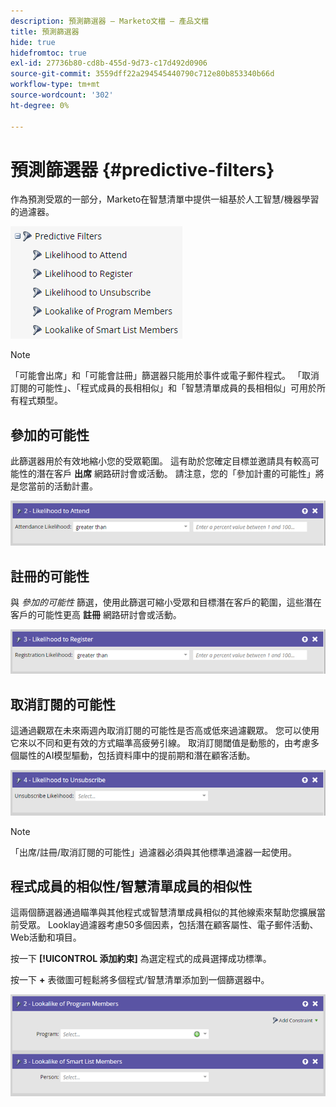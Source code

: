 ```yaml
---
description: 預測篩選器 — Marketo文檔 — 產品文檔
title: 預測篩選器
hide: true
hidefromtoc: true
exl-id: 27736b80-cd8b-455d-9d73-c17d492d0906
source-git-commit: 3559dff22a294545440790c712e80b853340b66d
workflow-type: tm+mt
source-wordcount: '302'
ht-degree: 0%

---
```


# 預測篩選器 {#predictive-filters}

作為預測受眾的一部分，Marketo在智慧清單中提供一組基於人工智慧/機器學習的過濾器。

![影像1](assets/predictive-filters-1.png)

>[!NOTE]
>
>「可能會出席」和「可能會註冊」篩選器只能用於事件或電子郵件程式。 「取消訂閱的可能性」、「程式成員的長相相似」和「智慧清單成員的長相相似」可用於所有程式類型。

## 參加的可能性

此篩選器用於有效地縮小您的受眾範圍。 這有助於您確定目標並邀請具有較高可能性的潛在客戶 **出席** 網路研討會或活動。 請注意，您的「參加計畫的可能性」將是您當前的活動計畫。

![影像二](assets/predictive-filters-2.png)

## 註冊的可能性

與 _參加的可能性_ 篩選，使用此篩選可縮小受眾和目標潛在客戶的範圍，這些潛在客戶的可能性更高 **註冊** 網路研討會或活動。

![影像三](assets/predictive-filters-3.png)

## 取消訂閱的可能性

這通過觀眾在未來兩週內取消訂閱的可能性是否高或低來過濾觀眾。 您可以使用它來以不同和更有效的方式瞄準高疲勞引線。 取消訂閱閾值是動態的，由考慮多個屬性的AI模型驅動，包括資料庫中的提前期和潛在顧客活動。

![影像4](assets/predictive-filters-4.png)

>[!NOTE]
>
>「出席/註冊/取消訂閱的可能性」過濾器必須與其他標準過濾器一起使用。

## 程式成員的相似性/智慧清單成員的相似性

這兩個篩選器通過瞄準與其他程式或智慧清單成員相似的其他線索來幫助您擴展當前受眾。 Looklay過濾器考慮50多個因素，包括潛在顧客屬性、電子郵件活動、Web活動和項目。

按一下 **[!UICONTROL 添加約束]** 為選定程式的成員選擇成功標準。

按一下 **+** 表徵圖可輕鬆將多個程式/智慧清單添加到一個篩選器中。

![影像五](assets/predictive-filters-5.png)
